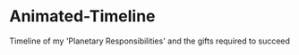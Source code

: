 # Animated-Timeline
 Timeline of my 'Planetary Responsibilities' and the gifts required to succeed 
